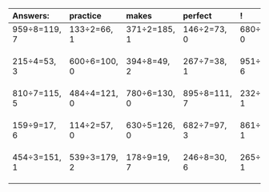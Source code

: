 | Answers: | practice | makes | perfect | ! |
| :--- | :--- | :--- | :--- | :--- |
| 959÷8=119, 7 | 133÷2=66, 1 | 371÷2=185, 1 | 146÷2=73, 0 | 680÷2=340, 0 | 
|   |   |   |   |   | 
|   |   |   |   |   | 
|   |   |   |   |   | 
| 215÷4=53, 3 | 600÷6=100, 0 | 394÷8=49, 2 | 267÷7=38, 1 | 951÷9=105, 6 | 
|   |   |   |   |   | 
|   |   |   |   |   | 
|   |   |   |   |   | 
| 810÷7=115, 5 | 484÷4=121, 0 | 780÷6=130, 0 | 895÷8=111, 7 | 232÷3=77, 1 | 
|   |   |   |   |   | 
|   |   |   |   |   | 
|   |   |   |   |   | 
| 159÷9=17, 6 | 114÷2=57, 0 | 630÷5=126, 0 | 682÷7=97, 3 | 861÷5=172, 1 | 
|   |   |   |   |   | 
|   |   |   |   |   | 
|   |   |   |   |   | 
| 454÷3=151, 1 | 539÷3=179, 2 | 178÷9=19, 7 | 246÷8=30, 6 | 265÷3=88, 1 | 
|   |   |   |   |   | 
|   |   |   |   |   | 
|   |   |   |   |   | 

